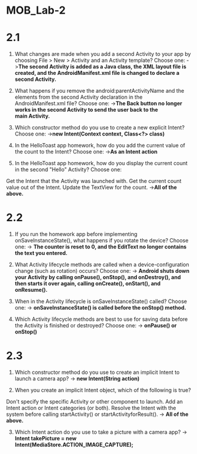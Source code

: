 # MOB_Lab-2
# 2.1
1. What changes are made when you add a second Activity to your app by choosing File > New > Activity and an Activity template? Choose one:
->**The second Activity is added as a Java class, the XML layout file is created, and the AndroidManifest.xml file is changed to declare a second Activity.**


2. What happens if you remove the android:parentActivityName and the <meta-data> elements from the second Activity declaration in the AndroidManifest.xml file? Choose one:
->**The Back button no longer works in the second Activity to send the user back to the main Activity.**

  
3. Which constructor method do you use to create a new explicit Intent? Choose one:
->**new Intent(Context context, Class<?> class)**


4. In the HelloToast app homework, how do you add the current value of the count to the Intent? Choose one:
->**As an Intent action**


5. In the HelloToast app homework, how do you display the current count in the second "Hello" Activity? Choose one:

Get the Intent that the Activity was launched with.
Get the current count value out of the Intent.
Update the TextView for the count.
->**All of the above.**

# 2.2

1. If you run the homework app before implementing onSaveInstanceState(), what happens if you rotate the device? Choose one:
-> **The counter is reset to 0, and the EditText no longer contains the text you entered.**


2. What Activity lifecycle methods are called when a device-configuration change (such as rotation) occurs? Choose one:
-> **Android shuts down your Activity by calling onPause(), onStop(), and onDestroy(), and then starts it over again, calling onCreate(), onStart(), and onResume().**


3. When in the Activity lifecycle is onSaveInstanceState() called? Choose one:
-> **onSaveInstanceState() is called before the onStop() method.**


4. Which Activity lifecycle methods are best to use for saving data before the Activity is finished or destroyed? Choose one:
-> **onPause() or onStop()**

# 2.3

1. Which constructor method do you use to create an implicit Intent to launch a camera app?
-> **new Intent(String action)**


2. When you create an implicit Intent object, which of the following is true?

Don't specify the specific Activity or other component to launch.
Add an Intent action or Intent categories (or both).
Resolve the Intent with the system before calling startActivity() or startActivityforResult().
-> **All of the above.**


3. Which Intent action do you use to take a picture with a camera app?
-> **Intent takePicture = new Intent(MediaStore.ACTION_IMAGE_CAPTURE);**
